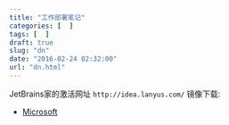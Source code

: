 ```yaml
---
title: "工作部署笔记"
categories: [  ]
tags: [  ]
draft: true
slug: "dn"
date: "2016-02-24 02:32:00"
url: "dn.html"
---
```


JetBrains家的激活网址 `http://idea.lanyus.com/`
镜像下载:

 - [Microsoft][1]




  [1]: http://idea.lanyus.com/